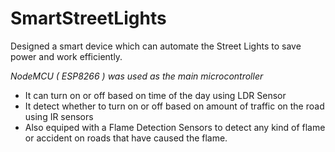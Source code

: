 # SmartStreetLights

Designed a smart device which can automate the Street Lights to save power and work efficiently.

*NodeMCU ( ESP8266 ) was used as the main microcontroller*

- It can turn on or off based on time of the day using LDR Sensor
- It detect whether to turn on or off based on amount of traffic on the road using IR sensors
- Also equiped with a Flame Detection Sensors to detect any kind of flame or accident on roads that have caused the flame.
